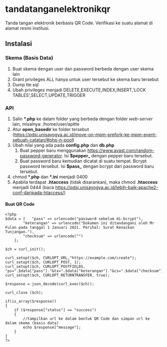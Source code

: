 # tandatanganelektronikqr
Tanda tangan elektronik berbasis QR Code. Verifikasi ke suatu alamat di alamat resmi institusi.

## Instalasi
### Skema (Basis Data)
1. Buat skema dengan user dan password berbeda dengan user skema lain
2. Grant privileges ALL hanya untuk user tersebut ke skema baru tersebut
3. Dump tte.sql
4. Ubah privileges menjadi DELETE,EXECUTE,INDEX,INSERT,'LOCK TABLES',SELECT,UPDATE,TRIGGER

### API
1. Salin **\*.php** ke dalam folder yang berbeda dengan folder *web-server* lain, misalnya: /home/user/apitte
2. Atur **open_basedir** ke folder tersebut (https://pdsi.unisayogya.ac.id/move-on-mpm-prefork-ke-mpm-event-sebuah-catatan/#php-n-pool)
3. Ubah nilai yang ada pada **config.php** dan **db.php**
	1. Buat pepper baru menggunakan https://www.avast.com/random-password-generator. Isi **$pepper_** dengan pepper baru tersebut.
	2. Buat password baru kemudian dicatat di suatu tempat. Bcrypt password tersebut. Isi **$pass_** dengan bcrypt dari password baru tersebut.
4. chmod **\*.php** dan **\*.ini** menjadi 0400
5. Apabila terdapat **.htaccess** (tidak disarankan), maka chmod **.htaccess** menjadi 0444 (baca https://pdsi.unisayogya.ac.id/lebih-baik-apache2-conf-daripada-htaccess/)

#### Buat QR Code
```
<?php
$data = [	"pass" => urlencode("password sebelum di-bcrypt"), 
		"keterangan" => urlencode("Dokumen ini ditandangani oleh Mr Fulan pada tanggal 1 Januari 2021. Perihal: Surat Kenaikan Tunjangan."), 
		"checksum" => urlencode("")
	];

$ch = curl_init();

curl_setopt($ch, CURLOPT_URL,"https://example.com/create");
curl_setopt($ch, CURLOPT_POST, 1);
curl_setopt($ch, CURLOPT_POSTFIELDS, "ps=".$data["pass"]."&tx=".$data["keterangan"]."&cs=".$data["checksum"]);
curl_setopt($ch, CURLOPT_RETURNTRANSFER, true);

$response = json_decode(curl_exec($ch));

curl_close ($ch);

if(is_array($response))
{
	if ($response["status"] == "success")
	{
		//tampilkan url ke dalam bentuk QR Code dan simpan url ke dalam skema (basis data)
		echo $response["message"];
	}
}
?>
```
